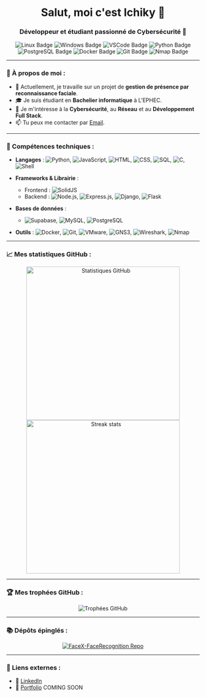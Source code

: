 <h1 align="center">Salut, moi c'est Ichiky 👋</h1>
<h3 align="center">Développeur et étudiant passionné de Cybersécurité 🚀</h3>

<p align="center">
  <img src="https://img.shields.io/badge/OS-Linux-FCC624?style=flat-square&logo=linux&logoColor=black" alt="Linux Badge" />
  <img src="https://img.shields.io/badge/OS-Windows-0078D6?style=flat-square&logo=windows&logoColor=white" alt="Windows Badge" />
  <img src="https://img.shields.io/badge/Editor-VS_Code-007ACC?style=flat-square&logo=visual-studio-code&logoColor=white" alt="VSCode Badge" />
  <img src="https://img.shields.io/badge/Language-Python-3776AB?style=flat-square&logo=python&logoColor=white" alt="Python Badge" />
  <img src="https://img.shields.io/badge/Database-PostgreSQL-316192?style=flat-square&logo=postgresql&logoColor=white" alt="PostgreSQL Badge" />
  <img src="https://img.shields.io/badge/Container-Docker-2496ED?style=flat-square&logo=docker&logoColor=white" alt="Docker Badge" />
  <img src="https://img.shields.io/badge/Version_Control-Git-F05032?style=flat-square&logo=git&logoColor=white" alt="Git Badge" />
  <img src="https://img.shields.io/badge/Security-Nmap-4682B4?style=flat-square&logo=nmap&logoColor=white" alt="Nmap Badge" />
</p>


---

### 🌟 À propos de moi :
- 🔭 Actuellement, je travaille sur un projet de **gestion de présence par reconnaissance faciale**.
- 🎓 Je suis étudiant en **Bachelier informatique** à L'EPHEC.
- 💼 Je m'intéresse à la **Cybersécurité**, au **Réseau** et au **Développement Full Stack**.
- 📫 Tu peux me contacter par [Email](bricedelcroix05@gmail.com).

---

### 🚀 Compétences techniques :
- **Langages** : ![Python](https://img.shields.io/badge/Python-3776AB?style=flat-square&logo=python&logoColor=white), ![JavaScript](https://img.shields.io/badge/JavaScript-F7DF1E?style=flat-square&logo=javascript&logoColor=black), ![HTML](https://img.shields.io/badge/HTML-E34F26?style=flat-square&logo=html5&logoColor=white), ![CSS](https://img.shields.io/badge/CSS-1572B6?style=flat-square&logo=css3&logoColor=white), ![SQL](https://img.shields.io/badge/SQL-00758F?style=flat-square&logo=sqlite&logoColor=white), ![C](https://img.shields.io/badge/C-00599C?style=flat-square&logo=c&logoColor=white), ![Shell](https://img.shields.io/badge/Shell-4EAA25?style=flat-square&logo=gnu-bash&logoColor=white)

- **Frameworks & Librairie** :
  - Frontend : ![SolidJS](https://img.shields.io/badge/SolidJS-2c4f7c?style=flat-square&logo=solid&logoColor=white)
  - Backend : ![Node.js](https://img.shields.io/badge/Node.js-339933?style=flat-square&logo=node-dot-js&logoColor=white), ![Express.js](https://img.shields.io/badge/Express.js-000000?style=flat-square&logo=express&logoColor=white), ![Django](https://img.shields.io/badge/Django-092E20?style=flat-square&logo=django&logoColor=white), ![Flask](https://img.shields.io/badge/Flask-000000?style=flat-square&logo=flask&logoColor=white)
  
- **Bases de données** :
  - ![Supabase](https://img.shields.io/badge/Supabase-3ECF8E?style=flat-square&logo=supabase&logoColor=white), ![MySQL](https://img.shields.io/badge/MySQL-4479A1?style=flat-square&logo=mysql&logoColor=white), ![PostgreSQL](https://img.shields.io/badge/PostgreSQL-316192?style=flat-square&logo=postgresql&logoColor=white)

- **Outils** : ![Docker](https://img.shields.io/badge/Docker-2496ED?style=flat-square&logo=docker&logoColor=white), ![Git](https://img.shields.io/badge/Git-F05032?style=flat-square&logo=git&logoColor=white), ![VMware](https://img.shields.io/badge/VMware-607078?style=flat-square&logo=vmware&logoColor=white), ![GNS3](https://img.shields.io/badge/GNS3-2f9deb?style=flat-square&logo=gns3&logoColor=white), ![Wireshark](https://img.shields.io/badge/Wireshark-1679A7?style=flat-square&logo=wireshark&logoColor=white), ![Nmap](https://img.shields.io/badge/Nmap-4682B4?style=flat-square&logo=nmap&logoColor=white)

---

### 📈 Mes statistiques GitHub :

<div align="center">
  <img src="https://github-readme-stats.vercel.app/api?username=IchikyOtsu&show_icons=true&theme=radical" alt="Statistiques GitHub" width="400px"/>
  <img src="https://github-readme-streak-stats.herokuapp.com/?user=IchikyOtsu&theme=radical" alt="Streak stats" width="400px"/>
</div>

---

### 🏆 Mes trophées GitHub :
<div align="center">
  <img src="https://github-profile-trophy.vercel.app/?username=IchikyOtsu&theme=radical&margin-w=15" alt="Trophées GitHub"/>
</div>

---

### 📚 Dépôts épinglés :

<div align="center">
  <a href="https://github.com/FaceX-Integration-Project-2024/FaceX-FaceRecognition">
    <img align="center" src="https://github-readme-stats.vercel.app/api/pin/?username=FaceX-Integration-Project-2024&repo=FaceX-FaceRecognition&theme=radical&cache_seconds=60" alt="FaceX-FaceRecognition Repo" />
  </a>
</div>

---

### 🔗 Liens externes :
- 💼 [LinkedIn](https://www.linkedin.com/in/brice-delcroix-b911ab32b/)
- 📂 [Portfolio](https://ichiky-portfolio.com) COMING SOON

